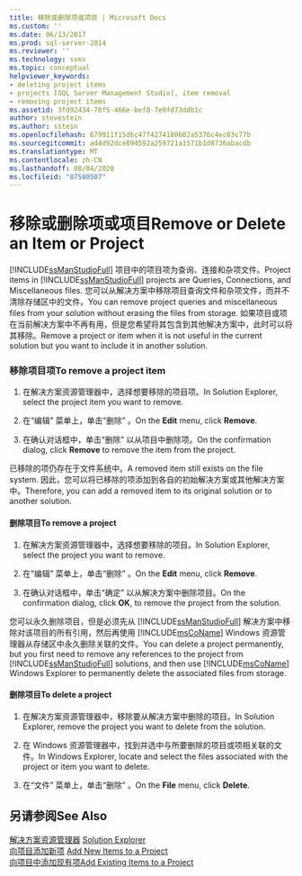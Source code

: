 ```yaml
---
title: 移除或删除项或项目 | Microsoft Docs
ms.custom: ''
ms.date: 06/13/2017
ms.prod: sql-server-2014
ms.reviewer: ''
ms.technology: ssms
ms.topic: conceptual
helpviewer_keywords:
- deleting project items
- projects [SQL Server Management Studio], item removal
- removing project items
ms.assetid: 3fd92434-70f5-466e-bef0-7e0fd73ddb1c
author: stevestein
ms.author: sstein
ms.openlocfilehash: 679911f15d6c47f4274180602a5376c4ec03c77b
ms.sourcegitcommit: ad4d92dce894592a259721a1571b1d8736abacdb
ms.translationtype: MT
ms.contentlocale: zh-CN
ms.lasthandoff: 08/04/2020
ms.locfileid: "87580507"
---
```

# <a name="remove-or-delete-an-item-or-project"></a><span data-ttu-id="a553d-102">移除或删除项或项目</span><span class="sxs-lookup"><span data-stu-id="a553d-102">Remove or Delete an Item or Project</span></span>
  <span data-ttu-id="a553d-103">[!INCLUDE[ssManStudioFull](../../includes/ssmanstudiofull-md.md)] 项目中的项目项为查询、连接和杂项文件。</span><span class="sxs-lookup"><span data-stu-id="a553d-103">Project items in [!INCLUDE[ssManStudioFull](../../includes/ssmanstudiofull-md.md)] projects are Queries, Connections, and Miscellaneous files.</span></span> <span data-ttu-id="a553d-104">您可以从解决方案中移除项目查询文件和杂项文件，而并不清除存储区中的文件。</span><span class="sxs-lookup"><span data-stu-id="a553d-104">You can remove project queries and miscellaneous files from your solution without erasing the files from storage.</span></span> <span data-ttu-id="a553d-105">如果项目或项在当前解决方案中不再有用，但是您希望将其包含到其他解决方案中，此时可以将其移除。</span><span class="sxs-lookup"><span data-stu-id="a553d-105">Remove a project or item when it is not useful in the current solution but you want to include it in another solution.</span></span>  
  
### <a name="to-remove-a-project-item"></a><span data-ttu-id="a553d-106">移除项目项</span><span class="sxs-lookup"><span data-stu-id="a553d-106">To remove a project item</span></span>  
  
1.  <span data-ttu-id="a553d-107">在解决方案资源管理器中，选择想要移除的项目项。</span><span class="sxs-lookup"><span data-stu-id="a553d-107">In Solution Explorer, select the project item you want to remove.</span></span>  
  
2.  <span data-ttu-id="a553d-108">在“编辑”  菜单上，单击“删除”  。</span><span class="sxs-lookup"><span data-stu-id="a553d-108">On the **Edit** menu, click **Remove**.</span></span>  
  
3.  <span data-ttu-id="a553d-109">在确认对话框中，单击“删除”  以从项目中删除项。</span><span class="sxs-lookup"><span data-stu-id="a553d-109">On the confirmation dialog, click **Remove** to remove the item from the project.</span></span>  
  
 <span data-ttu-id="a553d-110">已移除的项仍存在于文件系统中。</span><span class="sxs-lookup"><span data-stu-id="a553d-110">A removed item still exists on the file system.</span></span> <span data-ttu-id="a553d-111">因此，您可以将已移除的项添加到各自的初始解决方案或其他解决方案中。</span><span class="sxs-lookup"><span data-stu-id="a553d-111">Therefore, you can add a removed item to its original solution or to another solution.</span></span>  
  
#### <a name="to-remove-a-project"></a><span data-ttu-id="a553d-112">删除项目</span><span class="sxs-lookup"><span data-stu-id="a553d-112">To remove a project</span></span>  
  
1.  <span data-ttu-id="a553d-113">在解决方案资源管理器中，选择想要移除的项目。</span><span class="sxs-lookup"><span data-stu-id="a553d-113">In Solution Explorer, select the project you want to remove.</span></span>  
  
2.  <span data-ttu-id="a553d-114">在“编辑”  菜单上，单击“删除”  。</span><span class="sxs-lookup"><span data-stu-id="a553d-114">On the **Edit** menu, click **Remove**.</span></span>  
  
3.  <span data-ttu-id="a553d-115">在确认对话框中，单击“确定”  以从解决方案中删除项目。</span><span class="sxs-lookup"><span data-stu-id="a553d-115">On the confirmation dialog, click **OK**, to remove the project from the solution.</span></span>  
  
 <span data-ttu-id="a553d-116">您可以永久删除项目，但是必须先从 [!INCLUDE[ssManStudioFull](../../includes/ssmanstudiofull-md.md)] 解决方案中移除对该项目的所有引用，然后再使用 [!INCLUDE[msCoName](../../includes/msconame-md.md)] Windows 资源管理器从存储区中永久删除关联的文件。</span><span class="sxs-lookup"><span data-stu-id="a553d-116">You can delete a project permanently, but you first need to remove any references to the project from [!INCLUDE[ssManStudioFull](../../includes/ssmanstudiofull-md.md)] solutions, and then use [!INCLUDE[msCoName](../../includes/msconame-md.md)] Windows Explorer to permanently delete the associated files from storage.</span></span>  
  
#### <a name="to-delete-a-project"></a><span data-ttu-id="a553d-117">删除项目</span><span class="sxs-lookup"><span data-stu-id="a553d-117">To delete a project</span></span>  
  
1.  <span data-ttu-id="a553d-118">在解决方案资源管理器中，移除要从解决方案中删除的项目。</span><span class="sxs-lookup"><span data-stu-id="a553d-118">In Solution Explorer, remove the project you want to delete from the solution.</span></span>  
  
2.  <span data-ttu-id="a553d-119">在 Windows 资源管理器中，找到并选中与所要删除的项目或项相关联的文件。</span><span class="sxs-lookup"><span data-stu-id="a553d-119">In Windows Explorer, locate and select the files associated with the project or item you want to delete.</span></span>  
  
3.  <span data-ttu-id="a553d-120">在“文件”  菜单上，单击“删除”  。</span><span class="sxs-lookup"><span data-stu-id="a553d-120">On the **File** menu, click **Delete**.</span></span>  
  
## <a name="see-also"></a><span data-ttu-id="a553d-121">另请参阅</span><span class="sxs-lookup"><span data-stu-id="a553d-121">See Also</span></span>  
 <span data-ttu-id="a553d-122">[解决方案资源管理器](solution-explorer.md) </span><span class="sxs-lookup"><span data-stu-id="a553d-122">[Solution Explorer](solution-explorer.md) </span></span>  
 <span data-ttu-id="a553d-123">[向项目添加新项](add-new-items-to-a-project.md) </span><span class="sxs-lookup"><span data-stu-id="a553d-123">[Add New Items to a Project](add-new-items-to-a-project.md) </span></span>  
 [<span data-ttu-id="a553d-124">向项目中添加现有项</span><span class="sxs-lookup"><span data-stu-id="a553d-124">Add Existing Items to a Project</span></span>](add-existing-items-to-a-project.md)  
  
  
